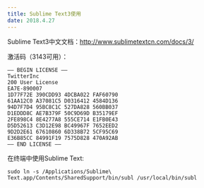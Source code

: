 ```yaml
---
title: Sublime Text3使用
date: 2018.4.27
---
```


Sublime Text3中文文档：http://www.sublimetextcn.com/docs/3/

<!--more-->

激活码（3143可用）：
```
—– BEGIN LICENSE —– 
TwitterInc 
200 User License 
EA7E-890007 
1D77F72E 390CDD93 4DCBA022 FAF60790 
61AA12C0 A37081C5 D0316412 4584D136 
94D7F7D4 95BC8C1C 527DA828 560BB037 
D1EDDD8C AE7B379F 50C9D69D B35179EF 
2FE898C4 8E4277A8 555CE714 E1FB0E43 
D5D52613 C3D12E98 BC49967F 7652EED2 
9D2D2E61 67610860 6D338B72 5CF95C69 
E36B85CC 84991F19 7575D828 470A92AB 
—— END LICENSE ——
```

在终端中使用Sublime Text:
```
sudo ln -s /Applications/Sublime\ Text.app/Contents/SharedSupport/bin/subl /usr/local/bin/subl
```
